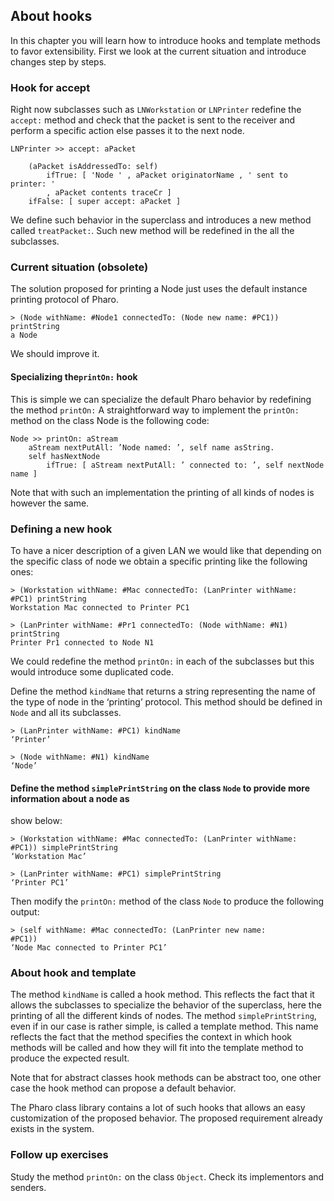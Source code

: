 ## About hooks

In this chapter you will learn how to introduce hooks and template methods to favor extensibility. 
First we look at the current situation and introduce changes step by steps.


### Hook for accept

Right now subclasses such as `LNWorkstation` or `LNPrinter` redefine the `accept:` method and check that the packet is sent to the receiver and perform a specific action else passes it to the next node. 


```
LNPrinter >> accept: aPacket	(aPacket isAddressedTo: self) 
		ifTrue: [ 'Node ' , aPacket originatorName , ' sent to printer: '		, aPacket contents traceCr ]
	ifFalse: [ super accept: aPacket ]
```

We define such behavior in the superclass and introduces a new method called `treatPacket:`. Such new method will be redefined in the all the subclasses. 



### Current situation (obsolete)

The solution proposed for printing a Node just uses the default instance printing protocol of Pharo.

```
> (Node withName: #Node1 connectedTo: (Node new name: #PC1)) printString
a Node
```

We should improve it. 

#### Specializing the`printOn:` hook

This is simple we can specialize the default Pharo behavior by redefining the method `printOn:`
A straightforward way to implement the `printOn:` method on the class Node is the following code:

```
Node >> printOn: aStream
	aStream nextPutAll: ’Node named: ’, self name asString.
	self hasNextNode
		ifTrue: [ aStream nextPutAll: ’ connected to: ’, self nextNode name ]
```
Note that with such an implementation the printing of all kinds of nodes is however the same.


### Defining a new hook

To have a nicer description of a given LAN we would like that depending on the
specific class of node we obtain a specific printing like the following ones:

```
> (Workstation withName: #Mac connectedTo: (LanPrinter withName:
#PC1) printString
Workstation Mac connected to Printer PC1
```
```
> (LanPrinter withName: #Pr1 connectedTo: (Node withName: #N1)
printString
Printer Pr1 connected to Node N1
```

We could redefine the method `printOn:` in each of the subclasses but this would introduce some duplicated code.


Define the method `kindName` that returns a string representing the name of the type of node in the
‘printing’ protocol. This method should be defined in `Node` and all its subclasses.

```
> (LanPrinter withName: #PC1) kindName
‘Printer’
```

```
> (Node withName: #N1) kindName
‘Node’
```

#### Define the method `simplePrintString` on the class `Node` to provide more information about a node as
show below:

```
> (Workstation withName: #Mac connectedTo: (LanPrinter withName:
#PC1)) simplePrintString
‘Workstation Mac’
```

```
> (LanPrinter withName: #PC1) simplePrintString
‘Printer PC1’
```

Then modify the `printOn:` method of the class `Node` to produce the following output:

```
> (self withName: #Mac connectedTo: (LanPrinter new name:
#PC1))
‘Node Mac connected to Printer PC1’
```

### About hook and template

The method `kindName` is called a hook method. 
This reflects the fact that it allows the subclasses to specialize the behavior of the superclass, here the printing of all the different kinds of nodes.
The method `simplePrintString`, even if in our case is rather simple, is called a template method. This name
reflects the fact that the method specifies the context in which hook methods will be called and how they
will fit into the template method to produce the expected result.

Note that for abstract classes hook methods can be abstract too, one other case the hook method can
propose a default behavior.

The Pharo class library contains a lot of such hooks that allows an easy customization of the proposed
behavior. The proposed requirement already exists in the system.

### Follow up exercises

Study the method `printOn:` on the class `Object`. Check its implementors and senders.
